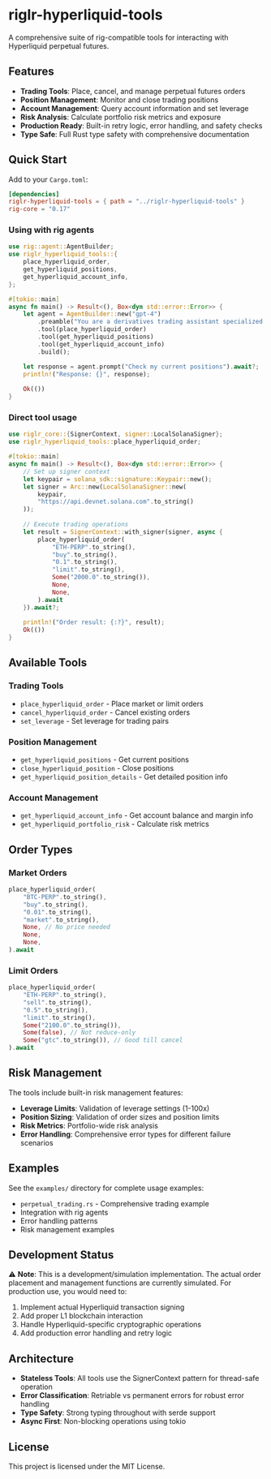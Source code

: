 # riglr-hyperliquid-tools

A comprehensive suite of rig-compatible tools for interacting with Hyperliquid perpetual futures.

## Features

- **Trading Tools**: Place, cancel, and manage perpetual futures orders
- **Position Management**: Monitor and close trading positions  
- **Account Management**: Query account information and set leverage
- **Risk Analysis**: Calculate portfolio risk metrics and exposure
- **Production Ready**: Built-in retry logic, error handling, and safety checks
- **Type Safe**: Full Rust type safety with comprehensive documentation

## Quick Start

Add to your `Cargo.toml`:

```toml
[dependencies]
riglr-hyperliquid-tools = { path = "../riglr-hyperliquid-tools" }
rig-core = "0.17"
```

### Using with rig agents

```rust
use rig::agent::AgentBuilder;
use riglr_hyperliquid_tools::{
    place_hyperliquid_order,
    get_hyperliquid_positions,
    get_hyperliquid_account_info,
};

#[tokio::main]
async fn main() -> Result<(), Box<dyn std::error::Error>> {
    let agent = AgentBuilder::new("gpt-4")
        .preamble("You are a derivatives trading assistant specialized in Hyperliquid.")
        .tool(place_hyperliquid_order)
        .tool(get_hyperliquid_positions)
        .tool(get_hyperliquid_account_info)
        .build();

    let response = agent.prompt("Check my current positions").await?;
    println!("Response: {}", response);
    
    Ok(())
}
```

### Direct tool usage

```rust
use riglr_core::{SignerContext, signer::LocalSolanaSigner};
use riglr_hyperliquid_tools::place_hyperliquid_order;

#[tokio::main]
async fn main() -> Result<(), Box<dyn std::error::Error>> {
    // Set up signer context
    let keypair = solana_sdk::signature::Keypair::new();
    let signer = Arc::new(LocalSolanaSigner::new(
        keypair, 
        "https://api.devnet.solana.com".to_string()
    ));
    
    // Execute trading operations
    let result = SignerContext::with_signer(signer, async {
        place_hyperliquid_order(
            "ETH-PERP".to_string(),
            "buy".to_string(),
            "0.1".to_string(),
            "limit".to_string(),
            Some("2000.0".to_string()),
            None,
            None,
        ).await
    }).await?;
    
    println!("Order result: {:?}", result);
    Ok(())
}
```

## Available Tools

### Trading Tools
- `place_hyperliquid_order` - Place market or limit orders
- `cancel_hyperliquid_order` - Cancel existing orders
- `set_leverage` - Set leverage for trading pairs

### Position Management
- `get_hyperliquid_positions` - Get current positions
- `close_hyperliquid_position` - Close positions
- `get_hyperliquid_position_details` - Get detailed position info

### Account Management
- `get_hyperliquid_account_info` - Get account balance and margin info
- `get_hyperliquid_portfolio_risk` - Calculate risk metrics

## Order Types

### Market Orders
```rust
place_hyperliquid_order(
    "BTC-PERP".to_string(),
    "buy".to_string(),
    "0.01".to_string(),
    "market".to_string(),
    None, // No price needed
    None,
    None,
).await
```

### Limit Orders
```rust
place_hyperliquid_order(
    "ETH-PERP".to_string(),
    "sell".to_string(),
    "0.5".to_string(),
    "limit".to_string(),
    Some("2100.0".to_string()),
    Some(false), // Not reduce-only
    Some("gtc".to_string()), // Good till cancel
).await
```

## Risk Management

The tools include built-in risk management features:

- **Leverage Limits**: Validation of leverage settings (1-100x)
- **Position Sizing**: Validation of order sizes and position limits
- **Risk Metrics**: Portfolio-wide risk analysis
- **Error Handling**: Comprehensive error types for different failure scenarios

## Examples

See the `examples/` directory for complete usage examples:

- `perpetual_trading.rs` - Comprehensive trading example
- Integration with rig agents
- Error handling patterns
- Risk management examples

## Development Status

⚠️ **Note**: This is a development/simulation implementation. The actual order placement and management functions are currently simulated. For production use, you would need to:

1. Implement actual Hyperliquid transaction signing
2. Add proper L1 blockchain interaction
3. Handle Hyperliquid-specific cryptographic operations
4. Add production error handling and retry logic

## Architecture

- **Stateless Tools**: All tools use the SignerContext pattern for thread-safe operation
- **Error Classification**: Retriable vs permanent errors for robust error handling
- **Type Safety**: Strong typing throughout with serde support
- **Async First**: Non-blocking operations using tokio

## License

This project is licensed under the MIT License.